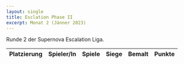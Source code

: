 ```yaml
---
layout: single
title: Esclation Phase II
excerpt: Monat 2 (Jänner 2023)
---
```


Runde 2 der Supernova Escalation Liga.

| Platzierung | Spieler/In | Spiele | Siege | Bemalt | Punkte |
|-------------|------------|--------|-------|--------|--------|